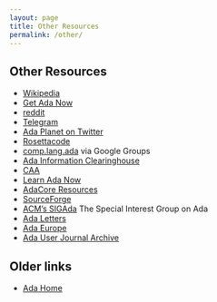 ```yaml
---
layout: page
title: Other Resources
permalink: /other/
---
```


## Other Resources

- [Wikipedia](https://en.wikipedia.org/wiki/Ada_%28programming_language%29)
- [Get Ada Now](http://getadanow.com)
- [reddit](https://www.reddit.com/r/ada/)
- [Telegram](https://t.me/ada_lang)
- [Ada Planet on Twitter](https://twitter.com/adaplanet1)
- [Rosettacode](https://rosettacode.org/wiki/Category:Ada)
- [comp.lang.ada](https://groups.google.com/forum/#!forum/comp.lang.ada) via Google Groups
- [Ada Information Clearinghouse](https://www.adaic.org)
- [CAA](http://www.ada-auth.org)
- [Learn Ada Now](https://learn.adacore.com)
- [AdaCore Resources](https://www.adacore.com/resources)
- [SourceForge](https://sourceforge.net/directory/language:ada/?q=Ada)
- [ACM’s SIGAda](https://www.sigada.org) The Special Interest Group on Ada
- [Ada Letters](https://www.sigada.org/ada_letters/index.html)
- [Ada Europe](http://www.ada-europe.org)
- [Ada User Journal Archive](http://www.ada-europe.org/auj/archive/)

## Older links

- [Ada Home](https://www.adahome.com)
